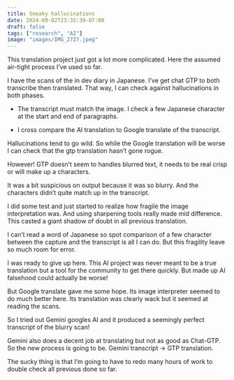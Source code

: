 ```yaml
---
title: Sneaky hallucinations 
date: 2024-09-02T23:35:39-07:00
draft: false
tags: ["research", "AI"]
image: "images/IMG_2727.jpeg"
---
```


This translation project just got a lot more complicated. Here the assumed air-tight process I’ve used so far. 

I have the scans of the in dev diary in Japanese. I’ve get chat GTP to both transcribe then translated. That way, I can check against hallucinations in both phases. 

- The transcript must match the image. I check a few Japanese character at the start and end of paragraphs. 

- I cross compare the AI translation to Google translate of the transcript. 

Hallucinations tend to go wild. So while the Google translation will be worse I can check that the gtp translation hasn’t gone rogue. 

However! GTP doesn’t seem to handles blurred text, it needs to be real crisp or will make up a characters. 

It was a bit suspicious on output because it was so blurry. And the characters didn’t quite match up in the transcript.

I did some test and just started to realize how fragile the image interpretation was. And using sharpening tools really made mid difference. This casted a giant shadow of doubt in all previous translation. 

I can’t read a word of Japanese so spot comparison of a few character between the capture and the transcript is all I can do. But this fragility leave so much room for error. 

I was ready to give up here. This AI project was never meant to be a true translation but a tool for the community to get there quickly. But made up AI falsehood could actually be worse!

But Google translate gave me some hope. Its image interpreter seemed to do much better here. Its translation was clearly wack but it seemed at reading the scans. 

So I tried out Gemini googles AI and it produced a seemingly perfect transcript of the blurry scan! 

Gemini also does a decent job at translating but not as good as Chat-GTP. So the new process is going to be. Gemini transcript -> GTP translation. 

The sucky thing is that I’m going to have to redo many hours of work to double check all previous done so far. 

